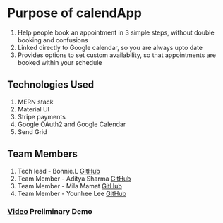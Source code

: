 # Purpose of calendApp

1. Help people book an appointment in 3 simple steps, without double booking and confusions
2. Linked directly to Google calendar, so you are always upto date
3. Provides options to set custom availability, so that appointments are booked within your schedule

## Technologies Used

1. MERN stack
2. Material UI
3. Stripe payments
4. Google OAuth2 and Google Calendar
5. Send Grid

## Team Members

1. Tech lead - Bonnie.L [GitHub](https://github.com/bonnieli)
2. Team Member - Aditya Sharma [GitHub](https://github.com/Adi-tya93)
3. Team Member - Mila Mamat [GitHub](https://github.com/mila-mamat)
4. Team Member - Younhee Lee [GitHub](https://github.com/ylee297)

### [Video](https://share.vidyard.com/watch/6JF5GWzw9JCDcZNvAtw2jb?) Preliminary Demo
